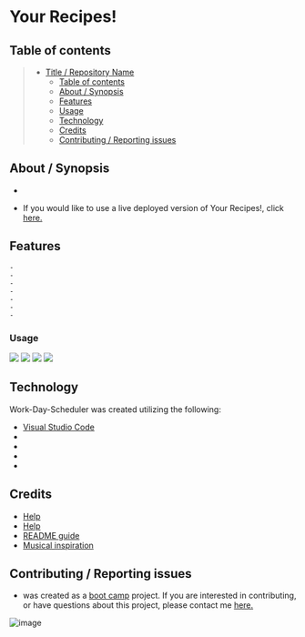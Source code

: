 # Your Recipes! 

## Table of contents

> - [Title / Repository Name](#title--repository-name)
>   - [Table of contents](#table-of-contents)
>   - [About / Synopsis](#about--synopsis)
>   - [Features](#features)
>   - [Usage](#usage)
>   - [Technology](#technology)
>   - [Credits](#credits)
>   - [Contributing / Reporting issues](#contributing--reporting-issues)

## About / Synopsis

-

- If you would like to use a live deployed version of Your Recipes!, click [here.](https://big-sexy-repo.herokuapp.com/)

## Features

    -
    -
    -
    -
    -
    -
    -

### Usage

![](?raw=true)
![](?raw=true)
![](?raw=true)
![](?raw=true)

## Technology

Work-Day-Scheduler was created utilizing the following:

- [Visual Studio Code](https://code.visualstudio.com/)
- []()
- []()
- []()
- []()

## Credits

- [Help]()
- [Help]()
- [README guide](https://www.freecodecamp.org/news/how-to-write-a-good-readme-file/)
- [Musical inspiration]()

## Contributing / Reporting issues

- was created as a [boot camp](https://bootcamp.berkeley.edu/coding/) project. If you are interested in contributing, or have questions about this project, please contact me [here.](mailto:stokescomp01@gmail.com)

![image](https://user-images.githubusercontent.com/92754368/169863833-123e2295-bfc5-4aae-9e66-649c5231ad70.png)
